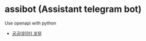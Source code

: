 # assibot (Assistant telegram bot)
Use openapi with python
* [공공데이터 포털](https://www.data.go.kr/main.jsp#/L21haW4=)
